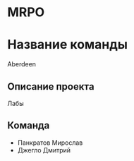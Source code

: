 # MRPO
# Название команды

Aberdeen

## Описание проекта

Лабы

## Команда

- Панкратов Мирослав
- Джегло Дмитрий
